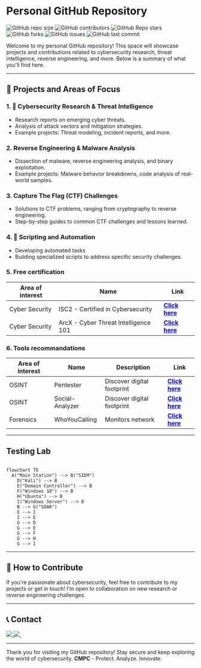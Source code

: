 # Personal GitHub Repository

![GitHub repo size](https://img.shields.io/github/repo-size/C-M-P-C/C-M-P-C.github.io)
![GitHub contributors](https://img.shields.io/github/contributors/C-M-P-C/C-M-P-C.github.io)
![GitHub Repo stars](https://img.shields.io/github/stars/C-M-P-C/C-M-P-C.github.io)
![GitHub forks](https://img.shields.io/github/forks/C-M-P-C/C-M-P-C.github.io?style=social)
![GitHub issues](https://img.shields.io/github/issues/C-M-P-C/C-M-P-C.github.io)
![GitHub last commit](https://img.shields.io/github/last-commit/C-M-P-C/C-M-P-C.github.io)


Welcome to my personal GitHub repository! This space will showcase projects and contributions related to cybersecurity research, threat intelligence, reverse engineering, and more. Below is a summary of what you'll find here.

---

## 🚀 Projects and Areas of Focus

### 1. **🔐 Cybersecurity Research & Threat Intelligence**
   - Research reports on emerging cyber threats.
   - Analysis of attack vectors and mitigation strategies.
   - Example projects: Threat modeling, incident reports, and more.

### 2. **Reverse Engineering & Malware Analysis**
   - Dissection of malware, reverse engineering analysis, and binary exploitation.
   - Example projects: Malware behavior breakdowns, code analysis of real-world samples.

### 3. **Capture The Flag (CTF) Challenges**
   - Solutions to CTF problems, ranging from cryptography to reverse engineering.
   - Step-by-step guides to common CTF challenges and lessons learned.

### 4. **🤖 Scripting and Automation**
   - Developing automated tasks
   - Building specialized scripts to address specific security challenges.

### 5. **Free certification**

   Area of interest  | Name | Link
   ------------- | ------------- | -------------
   Cyber Security  | ISC2 - Certified in Cybersecurity  | <a href="https://www.isc2.org/landing/1mcc" target="_blank" style="color: blue; font-weight: bold;">Click here</a>
   Cyber Security  | ArcX - Cyber Threat Intelligence 101  | <a href="https://arcx.io/courses/cyber-threat-intelligence-101" target="_blank" style="color: blue; font-weight: bold;">Click here</a>

 ### 6. **Tools recommandations**

 Area of interest  | Name | Description | Link
   ------------- | ------------- | ------------- | -------------
   OSINT  | Pentester | Discover digital footprint | <a href="https://pentester.com/" target="_blank" style="color: blue; font-weight: bold;">Click here</a>
   OSINT | Social-Analyzer | Discover digital footprint | <a href="https://github.com/qeeqbox/social-analyzer" target="_blank" style="color: blue; font-weight: bold;">Click here</a>
   Forensics  | WhoYouCalling | Monitors network | <a href="https://github.com/H4NM/WhoYouCalling" target="_blank" style="color: blue; font-weight: bold;">Click here</a>
   
---

## Testing Lab

```mermaid

flowchart TD
  A("Main Station") --> B("SIEM")
    D("Kali") --> B
    E("Domain Controller") --> B
    F("Windows 10") --> B
    H("Ubuntu") --> B
    I("Windows Server") --> B
    B --> G("SOAR")
    E --> I
    I --> E
    G --> D
    G --> E
    G --> F
    G --> H
    G --> I

```
---

## 🤝 How to Contribute
If you're passionate about cybersecurity, feel free to contribute to my projects or get in touch! I'm open to collaboration on new research or reverse engineering challenges.

---
## 📞 Contact

<a href="https://x.com/learntocatch" target="_blank">  <img src="https://img.shields.io/badge/Twitter-1DA1F2?style=for-the-badge&logo=twitter&logoColor=white"/> </a>  <a href="mailto:c-m-p-c@hotmail.com">   <img src="https://img.shields.io/badge/Microsoft_Outlook-0078D4?style=for-the-badge&logo=microsoft-outlook&logoColor=white" />
</a>   


---
Thank you for visiting my GitHub repository! Stay secure and keep exploring the world of cybersecurity.
**CMPC** - Protect. Analyze. Innovate.


